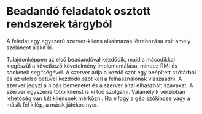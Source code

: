 ﻿# Beadandó feladatok osztott rendszerek tárgyból

A feladat egy egyszerű szerver-kliens alkalmazás létrehozása volt amely szóláncot alakít ki.

Tulajdonképpen az első beadandóval kezdődik, majd a másodikkal kiegészül a következő követelmény implementálása, mindez RMI és socketek segítségével.
A szerver adja a kezdő szót egy beépített szótárból és az utolsó betűvel kezdődő szót kell a felhasználónak visszaadni. A szerver jegyzi a hibás bemenetet és a szerver által elhasznált szavakat. A szerver egyszerre több klienst is ki tud szolgálni. Valamelyik verzióban lehetőség van két kliensnek mérkőzni. Ha elfogy a gép szókincse vagy a másik fél kilép, a másik játékos nyer.
